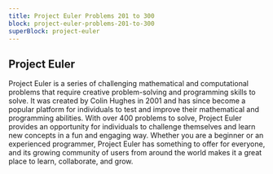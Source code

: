```yaml
---
title: Project Euler Problems 201 to 300
block: project-euler-problems-201-to-300
superBlock: project-euler
---
```


## Project Euler

Project Euler is a series of challenging mathematical and computational problems that require creative problem-solving and programming skills to solve. It was created by Colin Hughes in 2001 and has since become a popular platform for individuals to test and improve their mathematical and programming abilities. With over 400 problems to solve, Project Euler provides an opportunity for individuals to challenge themselves and learn new concepts in a fun and engaging way. Whether you are a beginner or an experienced programmer, Project Euler has something to offer for everyone, and its growing community of users from around the world makes it a great place to learn, collaborate, and grow.
